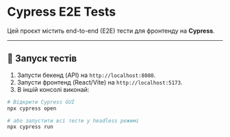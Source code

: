 # Cypress E2E Tests

Цей проєкт містить end-to-end (E2E) тести для фронтенду на **Cypress**.

---

## 🚀 Запуск тестів

1. Запусти бекенд (API) на `http://localhost:8080`.
2. Запусти фронтенд (React/Vite) на `http://localhost:5173`.
3. В іншій консолі виконай:

```bash
# Відкрити Cypress GUI
npx cypress open

# або запустити всі тести у headless режимі
npx cypress run